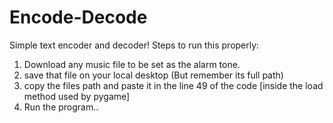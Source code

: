 # Encode-Decode
 Simple text encoder and decoder!
Steps to run this properly:
1. Download any music file to be set as the alarm tone.
2. save that file on your local desktop (But remember its full path)
3. copy the files path and paste it in the line 49 of the code [inside the load method used by pygame]
4. Run the program..

